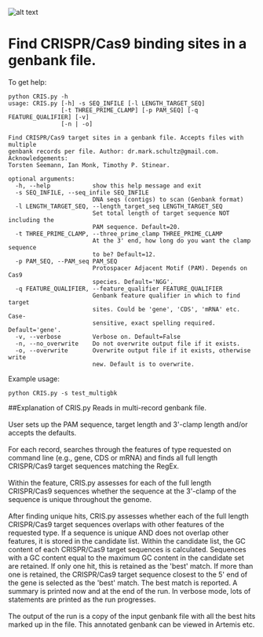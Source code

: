 ![alt text][logo]

[logo]: http://i1.wp.com/www.artofthecell.com/wp-content/uploads/2014/06/Art-of-the-Cell-CRISPR-Cas9-in-Complex-with-Guide-RNA-and-target-DNA.jpg "CRISPR/Cas9"


# Find CRISPR/Cas9 binding sites in a genbank file. 
To get help:
```
python CRIS.py -h
usage: CRIS.py [-h] -s SEQ_INFILE [-l LENGTH_TARGET_SEQ]
               [-t THREE_PRIME_CLAMP] [-p PAM_SEQ] [-q FEATURE_QUALIFIER] [-v]
               [-n | -o]

Find CRISPR/Cas9 target sites in a genbank file. Accepts files with multiple
genbank records per file. Author: dr.mark.schultz@gmail.com. Acknowledgements:
Torsten Seemann, Ian Monk, Timothy P. Stinear.

optional arguments:
  -h, --help            show this help message and exit
  -s SEQ_INFILE, --seq_infile SEQ_INFILE
                        DNA seqs (contigs) to scan (Genbank format)
  -l LENGTH_TARGET_SEQ, --length_target_seq LENGTH_TARGET_SEQ
                        Set total length of target sequence NOT including the
                        PAM sequence. Default=20.
  -t THREE_PRIME_CLAMP, --three_prime_clamp THREE_PRIME_CLAMP
                        At the 3' end, how long do you want the clamp sequence
                        to be? Default=12.
  -p PAM_SEQ, --PAM_seq PAM_SEQ
                        Protospacer Adjacent Motif (PAM). Depends on Cas9
                        species. Default='NGG'.
  -q FEATURE_QUALIFIER, --feature_qualifier FEATURE_QUALIFIER
                        Genbank feature qualifier in which to find target
                        sites. Could be 'gene', 'CDS', 'mRNA' etc. Case-
                        sensitive, exact spelling required. Default='gene'.
  -v, --verbose         Verbose on. Default=False
  -n, --no_overwrite    Do not overwrite output file if it exists.
  -o, --overwrite       Overwrite output file if it exists, otherwise write
                        new. Default is to overwrite.
```

Example usage:
```
python CRIS.py -s test_multigbk
```

##Explanation of CRIS.py
Reads in multi-record genbank file. <br><br>
User sets up the PAM sequence, target length and 3'-clamp length and/or accepts the defaults. <br><br>
For each record, searches through the features of type requested on command line (e.g., gene, CDS or mRNA) and finds all full length CRISPR/Cas9 target sequences matching the RegEx.<br><br>
Within the feature, CRIS.py assesses for each of the full length CRISPR/Cas9 sequences whether the sequence at the 3'-clamp of the sequence is unique throughout the genome.<br><br>
After finding unique hits, CRIS.py assesses whether each of the full length CRISPR/Cas9 target sequences overlaps with other features of the requested type.  If a sequence is unique AND does not overlap other features, it is stored in the candidate list.  Within the candidate list, the GC content of each CRISPR/Cas9 target sequences is calculated.  Sequences with a GC content equal to the maximum GC content in the candidate set are retained.  If only one hit, this is retained as the 'best' match.  If more than one is retained, the CRISPR/Cas9 target sequence closest to the 5' end of the gene is selected as the 'best' match.  The best match is reported.  A summary is printed now and at the end of the run.  In verbose mode, lots of statements are printed as the run progresses.  <br><br>
The output of the run is a copy of the input genbank file with all the best hits marked up in the file.  This annotated genbank can be viewed in Artemis etc.  
